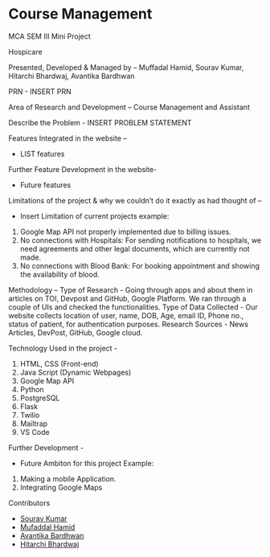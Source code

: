 # Course Management
MCA SEM III Mini Project

Hospicare


Presented, Developed & Managed by – Muffadal Hamid, Sourav Kumar, Hitarchi Bhardwaj, Avantika Bardhwan

PRN - INSERT PRN

Area of Research and Development – Course Management and Assistant 

Describe the Problem - INSERT PROBLEM STATEMENT 

Features Integrated in the website – 
* LIST features

Further Feature Development in the website- 
* Future features

Limitations of the project & why we couldn’t do it exactly as had thought of – 
* Insert Limitation of current projects
example: 
1.	Google Map API not properly implemented due to billing issues.
2.	No connections with Hospitals: For sending notifications to hospitals, we need agreements and other legal documents, which are currently not made. 
3.	No connections with Blood Bank: For booking appointment and showing the availability of blood.

Methodology – 
Type of Research - Going through apps and about them in articles on TOI, Devpost and GitHub, Google Platform. We ran through a couple of UIs and checked the functionalities. 
Type of Data Collected - Our website collects location of user, name, DOB, Age, email ID, Phone no., status of patient, for authentication purposes. 
Research Sources - News Articles, DevPost, GitHub, Google cloud. 

Technology Used in the project - 
1.	HTML, CSS (Front-end) 
2.	Java Script (Dynamic Webpages)
3.	Google Map API 
4.	Python
5.	PostgreSQL
6.	Flask
7.	Twilio
8.	Mailtrap
9.	VS Code

Further Development - 
* Future Ambiton for this project
Example: 
1. Making a mobile Application.
2. Integrating Google Maps



Contributors
* [Sourav Kumar](https://github.com/MufaddalHamid)
* [Mufaddal Hamid](https://github.com/MufaddalHamid)
* [Avantika Bardhwan](https://github.com/avantika70501)
* [Hitarchi Bhardwaj](https://github.com/Hitarchi)
